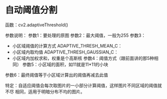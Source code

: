 

# 自动阈值分割


函数：cv2.adaptiveThreshold() 

参数说明： 
参数1：要处理的原图 
参数2：最大阈值，一般为255 
参数3：
* 小区域阈值的计算方式 ADAPTIVE_THRESH_MEAN_C：
* 小区域内取均值 ADAPTIVE_THRESH_GAUSSIAN_C：
* 小区域内加权求和，权重是个高斯核 参数4：阈值方式（跟前面讲的那5种相同） 
参数5：小区域的面积，如11就是11*11的小块 

参数6：最终阈值等于小区域计算出的阈值再减去此值 

特定：自适应阈值会每次取图片的一小部分计算阈值，这样图片不同区域的阈值就不尽 相同，适用于明暗分布不均的图片。

